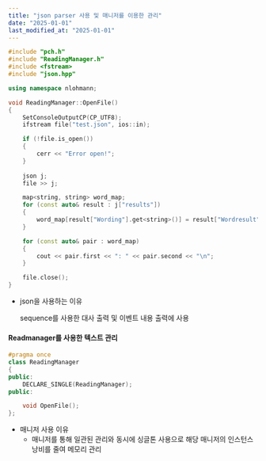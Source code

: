 ```yaml
---
title: "json parser 사용 및 매니저를 이용한 관리"
date: "2025-01-01"
last_modified_at: "2025-01-01"
---
```


```cpp
#include "pch.h"
#include "ReadingManager.h"
#include <fstream>
#include "json.hpp"

using namespace nlohmann;

void ReadingManager::OpenFile()
{
	SetConsoleOutputCP(CP_UTF8);
	ifstream file("test.json", ios::in);

	if (!file.is_open())
	{
		cerr << "Error open!";
	}
	
	json j;
	file >> j;

	map<string, string> word_map;
	for (const auto& result : j["results"])
	{
		word_map[result["Wording"].get<string>()] = result["Wordresult"].get<string>();
	}

	for (const auto& pair : word_map)
	{
		cout << pair.first << ": " << pair.second << "\n";
	}

	file.close();
}

```

- json을 사용하는 이유

  sequence를 사용한 대사 출력 및 이벤트 내용 출력에 사용

#### Readmanager를 사용한 텍스트 관리

```cpp
#pragma once
class ReadingManager
{
public:
	DECLARE_SINGLE(ReadingManager);
public:

	void OpenFile();
};
```

- 매니저 사용 이유
  - 매니저를 통해 일관된 관리와 동시에 싱글톤 사용으로 해당 매니저의 인스턴스 낭비를 줄여 메모리 관리